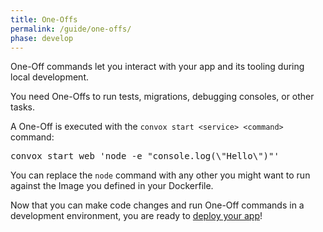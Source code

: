 ```yaml
---
title: One-Offs
permalink: /guide/one-offs/
phase: develop
---
```


One-Off commands let you interact with your app and its tooling during local development.

You need One-Offs to run tests, migrations, debugging consoles, or other tasks.

A One-Off is executed with the `convox start <service> <command>` command:

<pre class="terminal">
<span class="command">convox start web 'node -e "console.log(\"Hello\")"'</span>
</pre>

You can replace the `node` command with any other you might want to run against the Image you defined in your Dockerfile.

Now that you can make code changes and run One-Off commands in a development environment, you are ready to [deploy your app](/guide/deploy)!
